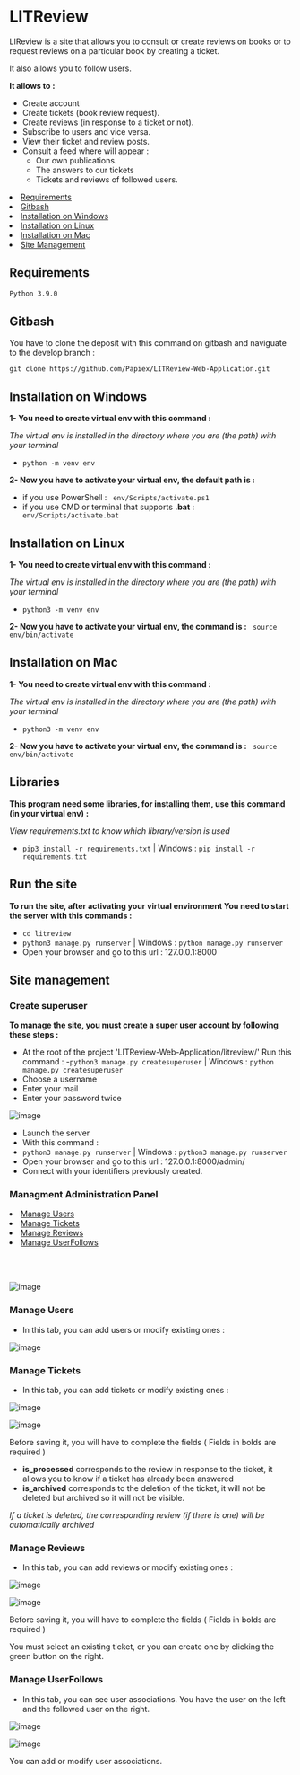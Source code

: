 # LITReview

LIReview is a site that allows you to consult or create reviews on books or to request reviews on a particular book by creating a ticket.

It also allows you to follow users.

__It allows to :__

- Create account
- Create tickets (book review request).
- Create reviews (in response to a ticket or not).
- Subscribe to users and vice versa.
- View their ticket and review posts.
- Consult a feed where will appear :
  - Our own publications.
  - The answers to our tickets
  - Tickets and reviews of followed users.

<li><a href="#requirements">Requirements</a></li>
<li><a href="#gitbash">Gitbash</a></li>
<li><a href="#installation-on-windows">Installation on Windows</a></li>
<li><a href="#installation-on-linux">Installation on Linux</a></li>
<li><a href="#installation-on-mac">Installation on Mac</a></li>
<li><a href="#site-management">Site Management</a></li>


## Requirements
```bash
Python 3.9.0
```
## Gitbash
You have to clone the deposit with this command on gitbash and naviguate to the develop branch :
```
git clone https://github.com/Papiex/LITReview-Web-Application.git
```

## Installation on Windows
__1- You need to create virtual env with this command :__

*The virtual env is installed in the directory where you are (the path) with your terminal*

- ```python -m venv env```

__2- Now you have to activate your virtual env, the default path is :__
- if you use PowerShell :
``` env/Scripts/activate.ps1```
- if you use CMD or terminal that supports __.bat__ :
``` env/Scripts/activate.bat```

## Installation on Linux
__1- You need to create virtual env with this command :__

*The virtual env is installed in the directory where you are (the path) with your terminal*

- ```python3 -m venv env```

__2- Now you have to activate your virtual env, the command is :__
``` source env/bin/activate```

## Installation on Mac
__1- You need to create virtual env with this command :__

*The virtual env is installed in the directory where you are (the path) with your terminal*

- ```python3 -m venv env```

__2- Now you have to activate your virtual env, the command is :__
``` source env/bin/activate```

## Libraries
__This program need some libraries, for installing them, use this command (in your virtual env) :__

*View requirements.txt to know which library/version is used*

- ```pip3 install -r requirements.txt``` | Windows : ```pip install -r requirements.txt```

## Run the site
__To run the site, after activating your virtual environment
You need to start the server with this commands :__

- ```cd litreview```
- ```python3 manage.py runserver``` | Windows : ```python manage.py runserver```
- Open your browser and go to this url : 127.0.0.1:8000


## Site management

### Create superuser
__To manage the site, you must create a super user account by following these steps :__
- At the root of the project 'LITReview-Web-Application/litreview/'
Run this command :
-```python3 manage.py createsuperuser``` | Windows : ```python manage.py createsuperuser```
- Choose a username
- Enter your mail
- Enter your password twice

![image](https://user-images.githubusercontent.com/81369778/152770521-eba4163a-fbc0-4889-a2bd-e3a6544cc391.png)

- Launch the server
- With this command :
- ```python3 manage.py runserver``` | Windows : ```python3 manage.py runserver```
- Open your browser and go to this url : 127.0.0.1:8000/admin/
- Connect with your identifiers previously created.

### Managment Administration Panel

<li><a href="#manage-users">Manage Users</a></li>
<li><a href="#manage-tickets">Manage Tickets</a></li>
<li><a href="#manage-reviews">Manage Reviews</a></li>
<li><a href="#manage-userfollows">Manage UserFollows</a></li>

<br></br>

![image](https://user-images.githubusercontent.com/81369778/154242862-aa459878-3c68-403f-bae2-99f309787ae8.png)

### Manage Users

- In this tab, you can add users or modify existing ones :

![image](https://user-images.githubusercontent.com/81369778/154245543-7269a607-6f9d-474b-9808-f901a598f8c6.png)

### Manage Tickets

- In this tab, you can add tickets or modify existing ones :

![image](https://user-images.githubusercontent.com/81369778/154245964-33bc208b-c6ef-43ef-9123-eaf7ccbbe399.png)

![image](https://user-images.githubusercontent.com/81369778/154246205-cfff2b89-4dea-4cfa-94c7-00d89aa45d7d.png)

Before saving it, you will have to complete the fields ( Fields in bolds are required )
 - __is_processed__ corresponds to the review in response to the ticket, it allows you to know if a ticket has already been answered
 - __is_archived__ corresponds to the deletion of the ticket, it will not be deleted but archived so it will not be visible.
 
 _If a ticket is deleted, the corresponding review (if there is one) will be automatically archived_

### Manage Reviews

- In this tab, you can add reviews or modify existing ones :

![image](https://user-images.githubusercontent.com/81369778/154248008-2acf4c79-6252-4938-ad35-d83c27e9e3a5.png)

![image](https://user-images.githubusercontent.com/81369778/154248172-c22e881b-a068-44d7-b812-5976eab8edb2.png)

Before saving it, you will have to complete the fields ( Fields in bolds are required )

You must select an existing ticket, or you can create one by clicking the green button on the right.

### Manage UserFollows

- In this tab, you can see user associations. You have the user on the left and the followed user on the right.

![image](https://user-images.githubusercontent.com/81369778/154249347-203f92be-51e1-488a-a851-c53a5af78fa1.png)

![image](https://user-images.githubusercontent.com/81369778/154250049-df959f23-eadd-4c36-a28d-d57e04d688e9.png)

You can add or modify user associations.
